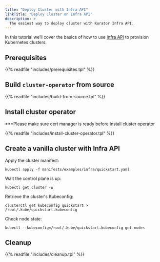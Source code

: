 ```yaml
---
title: "Deploy Cluster with Infra API"
linkTitle: "Deploy Cluster on Infra API"
description: >
  The easiest way to deploy cluster with Kurator Infra API.
---
```


In this tutorial we’ll cover the basics of how to use [Infra API](https://github.com/kurator-dev/kurator/blob/main/pkg/apis/infra/v1alpha1/cluster_types.go) to provision Kubernetes clusters.

## Prerequisites

{{% readfile "includes/prerequisites.tpl" %}}

## Build `cluster-operator` from source

{{% readfile "includes/build-from-source.tpl" %}}

## Install cluster operator

***Please make sure cert manager is ready before install cluster operator

{{% readfile "includes/install-cluster-operator.tpl" %}}

## Create a vanilla cluster with Infra API

Apply the cluster manifest:

```console
kubectl apply -f manifests/examples/infra/quickstart.yaml
```

Wait the control plane is up:

```console
kubectl get cluster -w
```

Retrieve the cluster's Kubeconfig:

```console
clusterctl get kubeconfig quickstart > /root/.kube/quickstart.kubeconfig
```

Check node state:

```console
kubectl --kubeconfig=/root/.kube/quickstart.kubeconfig get nodes
```

## Cleanup

{{% readfile "includes/cleanup.tpl" %}}
